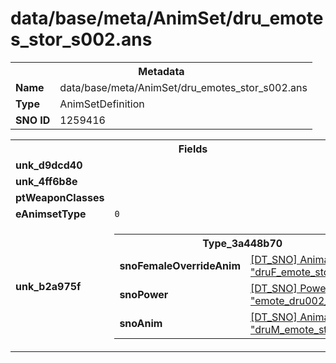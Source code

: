 <h1>data/base/meta/AnimSet/dru_emotes_stor_s002.ans</h1><table><tr><th colspan="100%">Metadata</th></tr><tr><td><b>Name</b></td><td>data/base/meta/AnimSet/dru_emotes_stor_s002.ans</td></tr><tr><td><b>Type</b></td><td>AnimSetDefinition</td></tr><tr><td><b>SNO ID</b></td><td>1259416</td></tr></table>

<table><tr><th colspan="100%">Fields</th></tr><tr><td><b>unk_d9dcd40</b></td><td></td></tr><tr><td><b>unk_4ff6b8e</b></td><td></td></tr><tr><td><b>ptWeaponClasses</b></td><td></td></tr><tr><td><b>eAnimsetType</b></td><td><code>0</code></td></tr><tr><td><b>unk_b2a975f</b></td><td><table><tr><th colspan="100%">Type_3a448b70</th></tr><tr><td><b>snoFemaleOverrideAnim</b></td><td><a href="..\Anim\druF_emote_stor_002.ani">[DT_SNO] Animation: "druF_emote_stor_002"</a></td></tr><tr><td><b>snoPower</b></td><td><a href="..\Power\emote_dru002_stor.pow">[DT_SNO] Power: "emote_dru002_stor"</a></td></tr><tr><td><b>snoAnim</b></td><td><a href="..\Anim\druM_emote_stor_002.ani">[DT_SNO] Animation: "druM_emote_stor_002"</a></td></tr></table>


</td></tr></table>

